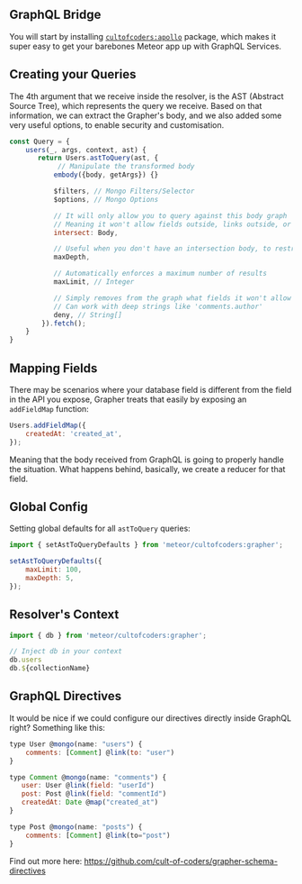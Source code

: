 ## GraphQL Bridge

You will start by installing [`cultofcoders:apollo`](https://github.com/cult-of-coders/apollo) package, which makes it super easy to get your barebones Meteor app up with GraphQL Services.

## Creating your Queries

The 4th argument that we receive inside the resolver, is the AST (Abstract Source Tree), which represents the query we receive. Based on that information, we can extract the Grapher's body, and we also added some very useful options, to enable security and customisation.

```js
const Query = {
    users(_, args, context, ast) {
       return Users.astToQuery(ast, {
            // Manipulate the transformed body
           embody({body, getArgs}) {}

           $filters, // Mongo Filters/Selector
           $options, // Mongo Options

           // It will only allow you to query against this body graph
           // Meaning it won't allow fields outside, links outside, or deeper nested than the ones you specify
           intersect: Body,

           // Useful when you don't have an intersection body, to restrict the limit of depth, to avoid a nested GraphQL attack
           maxDepth,

           // Automatically enforces a maximum number of results
           maxLimit, // Integer

           // Simply removes from the graph what fields it won't allow
           // Can work with deep strings like 'comments.author'
           deny, // String[]
        }).fetch();
    }
}
```

## Mapping Fields

There may be scenarios where your database field is different from the field in the API you expose, Grapher treats that easily by exposing an `addFieldMap` function:

```js
Users.addFieldMap({
    createdAt: 'created_at',
});
```

Meaning that the body received from GraphQL is going to properly handle the situation. What happens behind, basically, we create a reducer for that field.

## Global Config

Setting global defaults for all `astToQuery` queries:

```js
import { setAstToQueryDefaults } from 'meteor/cultofcoders:grapher';

setAstToQueryDefaults({
    maxLimit: 100,
    maxDepth: 5,
});
```

## Resolver's Context

```js
import { db } from 'meteor/cultofcoders:grapher';

// Inject db in your context
db.users
db.${collectionName}
```

## GraphQL Directives

It would be nice if we could configure our directives directly inside GraphQL right? Something like this:

```js
type User @mongo(name: "users") {
    comments: [Comment] @link(to: "user")
}

type Comment @mongo(name: "comments") {
   user: User @link(field: "userId")
   post: Post @link(field: "commentId")
   createdAt: Date @map("created_at")
}

type Post @mongo(name: "posts") {
    comments: [Comment] @link(to="post")
}
```

Find out more here: https://github.com/cult-of-coders/grapher-schema-directives
